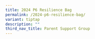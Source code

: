 ```yaml
---
title: 2024 P6 Resilience Bag
permalink: /2024-p6-resilience-bag/
variant: tiptap
description: ""
third_nav_title: Parent Support Group
---
```

